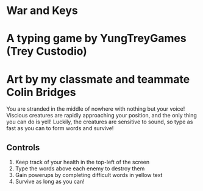 #  War and Keys
#  A typing game by YungTreyGames (Trey Custodio)
#  Art by my classmate and teammate Colin Bridges
You are stranded in the middle of nowhere with nothing but your voice! 
Viscious creatures are rapidly approaching your position, 
and the only thing you can do is yell!
Luckily, the creatures are sensitive to sound,
so type as fast as you can to form words and survive!

##  Controls
1. Keep track of your health in the top-left of the screen
2. Type the words above each enemy to destroy them
3. Gain powerups by completing difficult words in yellow text
4. Survive as long as you can!
